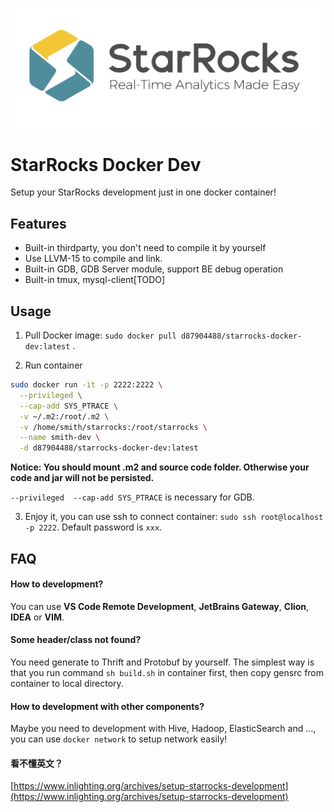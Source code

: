 
![Logo](https://github.com/StarRocks/starrocks/raw/main/images/logo.png)


# StarRocks Docker Dev

Setup your StarRocks development just in one docker container!

## Features

- Built-in thirdparty, you don't need to compile it by yourself
- Use LLVM-15 to compile and link.
- Built-in GDB, GDB Server module, support BE debug operation
- Built-in tmux, mysql-client[TODO]
## Usage

1. Pull Docker image: `sudo docker pull d87904488/starrocks-docker-dev:latest` .

2. Run container

```bash
sudo docker run -it -p 2222:2222 \
  --privileged \
  --cap-add SYS_PTRACE \
  -v ~/.m2:/root/.m2 \
  -v /home/smith/starrocks:/root/starrocks \
  --name smith-dev \
  -d d87904488/starrocks-docker-dev:latest
```

**Notice: You should mount .m2 and source code folder. Otherwise your code and jar will not be persisted.**

`--privileged  --cap-add SYS_PTRACE` is necessary for GDB.

3. Enjoy it, you can use ssh to connect container: `sudo ssh root@localhost -p 2222`. Default password is `xxx`.


## FAQ

#### How to development?

You can use **VS Code Remote Development**, **JetBrains Gateway**, **Clion**, **IDEA** or **VIM**.

#### Some header/class not found?

You need generate to Thrift and Protobuf by yourself. The simplest way is that you run command `sh build.sh` in container first, then copy gensrc from container to local directory.

#### How to development with other components?

Maybe you need to development with Hive, Hadoop, ElasticSearch and ..., you can use `docker network` to setup network easily!

#### 看不懂英文？

[https://www.inlighting.org/archives/setup-starrocks-development](https://www.inlighting.org/archives/setup-starrocks-development)
